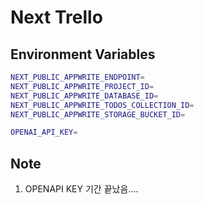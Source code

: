 # Next Trello

## Environment Variables

```bash
NEXT_PUBLIC_APPWRITE_ENDPOINT=
NEXT_PUBLIC_APPWRITE_PROJECT_ID=
NEXT_PUBLIC_APPWRITE_DATABASE_ID=
NEXT_PUBLIC_APPWRITE_TODOS_COLLECTION_ID=
NEXT_PUBLIC_APPWRITE_STORAGE_BUCKET_ID=

OPENAI_API_KEY=
```

## Note

1. OPENAPI KEY 기간 끝났음....
